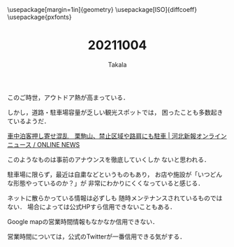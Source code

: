 ﻿---
title: 20211004
yesterday: 20211003
tomorrow: 20211005
days: 647
author: Takala
header-includes:
  - \usepackage[margin=1in]{geometry}
  - \usepackage[ISO]{diffcoeff}
  - \usepackage{pxfonts}
---



このご時世，アウトドア熱が高まっている．

しかし，道路・駐車場容量が乏しい観光スポットでは，
困ったことも多数起きているようだ．


[車中泊客押し寄せ混乱　栗駒山、禁止区域や路肩にも駐車 | 河北新報オンラインニュース / ONLINE NEWS](https://kahoku.news/articles/20211003khn000026.html)



このようなものは事前のアナウンスを徹底していくしか
ないと思われる．


駐車場に限らず，最近は自粛などというものもあり，
お店や施設が「いつどんな形態やっているのか？」が
非常にわかりにくくなっていると感じる．


ネットに散らかっている情報は必ずしも
随時メンテナンスされているものではない．
場合によっては公式HPすら信用できないこともある．


Google mapの営業時間情報もなかなか信用できない．


営業時間については，公式のTwitterが一番信用できる気がする．

